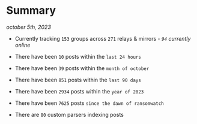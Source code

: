 
# Summary
_october 5th, 2023_

- Currently tracking `153` groups across `271` relays & mirrors - _`94` currently online_

- There have been `10` posts within the `last 24 hours`

- There have been `39` posts within the `month of october`

- There have been `851` posts within the `last 90 days`

- There have been `2934` posts within the `year of 2023`

- There have been `7625` posts `since the dawn of ransomwatch`

- There are `80` custom parsers indexing posts
